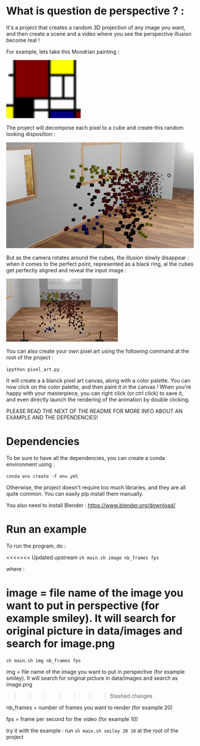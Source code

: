 # What is question de perspective ? :

It's a project that creates a random 3D projection of any image you want, and then create a scene and a video where you
see the perspective illusion become real !

 For example, lets take this Mondrian painting :

<img src="./data/for_readme/mondrian.png" alt="Mondrian" width="200">

The project will decompose each pixel to a cube and create this random looking disposition :

![perspective](./data/for_readme/perspective_mondrian.png)

But as the camera rotates around the cubes, the illusion slowly disappear : when it comes to the perfect point, represented
as a black ring, al the cubes get perfectly aligned and reveal the input image :

![gif](./data/for_readme/gif_mondrian.gif)

You can also create your own pixel art using the following command at the root of the project :

`ipython pixel_art.py` 

It will create a a blanck pixel art canvas, along with a color palette. You can now click on the color palette, and then 
paint it in the canvas !
When you're happy with your masterpiece, you can right click (or ctrl click) to save it, and even directly launch the rendering of the animation by double clicking.

PLEASE READ THE NEXT OF THE README FOR MORE INFO ABOUT AN EXAMPLE AND THE DEPENDENCIES!
# Dependencies
To be sure to have all the dependencies, you can create a conda environment using :

`conda env create -f env.yml`

Otherwise, the project doesn't require too much libraries, and they are all quite common. You can easily pip install them
manually.

You also need to install Blender : https://www.blender.org/download/

# Run an example
To run the program, do :

<<<<<<< Updated upstream
`sh main.sh image nb_frames fps`

where :

image = file name of the image you want to put in perspective (for example smiley). It will search for original picture in data/images and search for image.png
=======
`sh main.sh img nb_frames fps`

img = file name of the image you want to put in perspective (for example smiley). It will search for original picture in data/images and search as image.png

>>>>>>> Stashed changes


nb_frames = number of frames you want to render (for example 20)


fps = frame per second for the video (for example 10)

try it with the example : run 
`sh main.sh smiley 20 10`
at the root of the project
